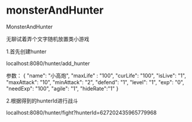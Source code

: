 # monsterAndHunter

MonsterAndHunter

无聊试着弄个文字随机放置类小游戏


1.首先创建hunter

localhost:8080/hunter/add_hunter

参数：
{
    "name": "小高炮",
    "maxLife" : "100",
    "curLife": "100",
    "isLive": "1",
    "maxAttack": "10",
    "minAttack": "2",
    "defend": "1",
    "level": "1",
    "exp": "0",
    "needExp": "100",
    "agile": "1",
    "hideRate":"1"
}

2.根据得到的hunterId进行战斗

localhost:8080/hunter/fight?hunterId=627202435965779968

 
